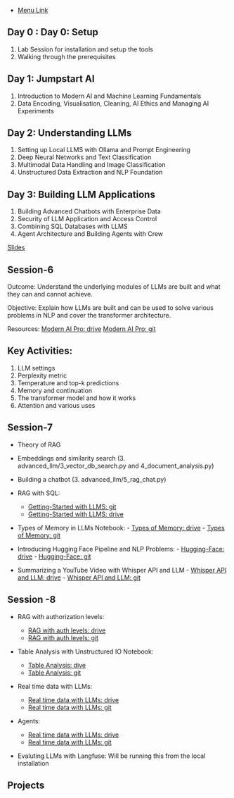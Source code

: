 

- [Menu Link](https://colab.research.google.com/drive/1cF1UfrQWcnLrqvAUC5V4BJ3ZRKGhxu-s?usp=sharing)

## Day 0 : Day 0: Setup
   1. Lab Session for installation and setup the tools
   2. Walking through the prerequisites 

## Day 1: Jumpstart AI
   1. Introduction to Modern AI and Machine Learning Fundamentals <br>
   2. Data Encoding, Visualisation, Cleaning, AI Ethics and Managing AI Experiments


## Day 2: Understanding LLMs
  1. Setting up Local LLMS with Ollama and Prompt Engineering
  2. Deep Neural Networks and Text Classification
  3. Multimodal Data Handling and Image Classification
  4. Unstructured Data Extraction and NLP Foundation

## Day 3: Building LLM Applications
  1. Building Advanced Chatbots with Enterprise Data
  2. Security of LLM Application and Access Control
  3. Combining SQL Databases with LLMS
  4. Agent Architecture and Building Agents with Crew

[Slides](https://drive.google.com/file/d/19UqxFiHKHoAZnwPSCDTE7E3wD6HVOWiR/view)




          
## Session-6

Outcome: Understand the underlying modules of LLMs are built and what they can and cannot achieve.

Objective: Explain how LLMs are built and can be used to solve various problems in NLP and cover the transformer architecture.

Resources: [Modern AI Pro: drive](https://drive.google.com/file/d/19UqxFiHKHoAZnwPSCDTE7E3wD6HVOWiR/view)
           [Modern AI Pro: git](https://github.com/nik786/kube-learn/blob/master/LLM-TRAINING/mitra-ai/docs/sessions/06/Modern_AI_Pro_Modules_7_Pro.md)

## Key Activities:
   1. LLM settings
   2.  Perplexity metric
   3. Temperature and top-k predictions
   4. Memory and continuation
   5. The transformer model and how it works
   6. Attention and various uses


## Session-7
          
  - Theory of RAG
  - Embeddings and similarity search (3. advanced_llm/3_vector_db_search.py and 4_document_analysis.py)
  - Building a chatbot (3. advanced_llm/5_rag_chat.py)
  
  - RAG with SQL: 
       - [Getting-Started with LLMS: git](https://github.com/nik786/kube-learn/blob/master/LLM-TRAINING/mitra-ai/docs/sessions/07/getting-started.md)
       - [Getting-Started with LLMS: drive](https://colab.research.google.com/drive/1patliw_XCH-3eKJVrfVcjF8nLyPy1Mb7)
 
  - Types of Memory in LLMs Notebook:
        - [Types of Memory: drive](https://github.com/nik786/kube-learn/blob/master/LLM-TRAINING/mitra-ai/docs/sessions/07/session_07_04_types_memory.md)
        - [Types of Memory: git](https://github.com/nik786/kube-learn/blob/master/LLM-TRAINING/mitra-ai/docs/sessions/07/session_07_04_types_memory.md) 
  
  - Introducing Hugging Face Pipeline and NLP Problems:
        - [Hugging-Face: drive](https://github.com/nik786/kube-learn/blob/master/LLM-TRAINING/mitra-ai/docs/sessions/07/Advanced_operations_with_HuggingFace_Models.md)
        - [Hugging-Face: git](https://github.com/nik786/kube-learn/blob/master/LLM-TRAINING/mitra-ai/docs/sessions/07/Advanced_operations_with_HuggingFace_Models.md)
  
  - Summarizing a YouTube Video with Whisper API and LLM
         - [Whisper API and LLM: drive](https://github.com/nik786/kube-learn/blob/master/LLM-TRAINING/mitra-ai/docs/sessions/07/Summarize_YouTube_Modern_AI_Pro.md)
         - [Whisper API and LLM: git](https://github.com/nik786/kube-learn/blob/master/LLM-TRAINING/mitra-ai/docs/sessions/07/Summarize_YouTube_Modern_AI_Pro.md)

## Session -8
 - RAG with authorization levels:
     - [RAG with auth levels: drive](https://colab.research.google.com/drive/1FarVX93keIA35dvMHr7k6FXBu1rTpv97?usp=sharing)
     - [RAG with auth levels: git](https://github.com/nik786/kube-learn/blob/master/LLM-TRAINING/mitra-ai/docs/sessions/08/Modern%20AI%20Pro%3A%20Building%20Auth%20Levels%20on%20RAG%20Queries.md)
 - Table Analysis with Unstructured IO Notebook:
      - [Table Analysis: dive](https://colab.research.google.com/drive/1YJ5pxuESgwcc107pNVIxh7uD2SWxRPDY?usp=sharing)
      - [Table Analysis: git](https://colab.research.google.com/drive/1YJ5pxuESgwcc107pNVIxh7uD2SWxRPDY?usp=sharing)
 - Real time data with LLMs: 
      - [Real time data with LLMs: drive](https://colab.research.google.com/drive/1JcTGWoK-kuagE69BTChPrNdIS4ZbPnD3?usp=sharing)
      - [Real time data with LLMs: git](https://colab.research.google.com/drive/1JcTGWoK-kuagE69BTChPrNdIS4ZbPnD3?usp=sharing)
 - Agents:
    -  [Real time data with LLMs: drive](https://colab.research.google.com/drive/1JcTGWoK-kuagE69BTChPrNdIS4ZbPnD3?usp=sharing)
    -  [Real time data with LLMs: git](https://colab.research.google.com/drive/1JcTGWoK-kuagE69BTChPrNdIS4ZbPnD3?usp=sharing)
 
 - Evaluting LLMs with Langfuse: Will be running this from the local installation



Projects
----------

